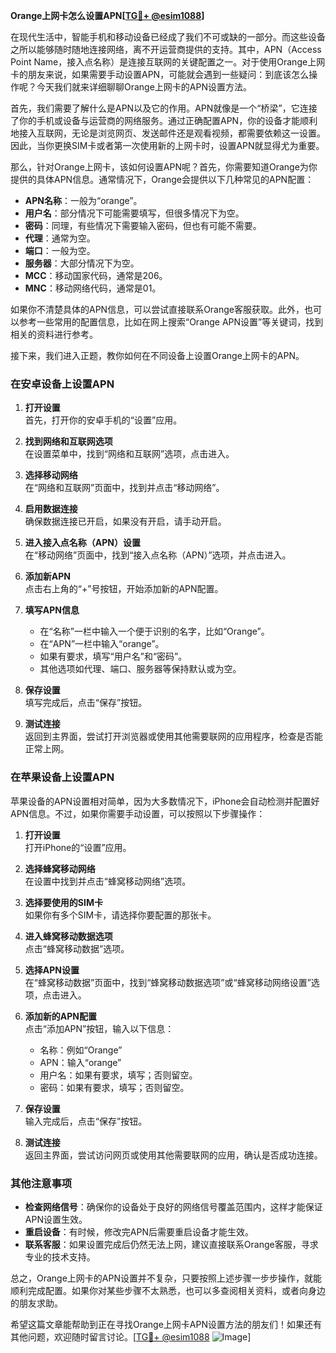**Orange上网卡怎么设置APN[[TG💪+ @esim1088](https://t.me/s/esim1088)]**

在现代生活中，智能手机和移动设备已经成了我们不可或缺的一部分。而这些设备之所以能够随时随地连接网络，离不开运营商提供的支持。其中，APN（Access Point Name，接入点名称）是连接互联网的关键配置之一。对于使用Orange上网卡的朋友来说，如果需要手动设置APN，可能就会遇到一些疑问：到底该怎么操作呢？今天我们就来详细聊聊Orange上网卡的APN设置方法。

首先，我们需要了解什么是APN以及它的作用。APN就像是一个“桥梁”，它连接了你的手机或设备与运营商的网络服务。通过正确配置APN，你的设备才能顺利地接入互联网，无论是浏览网页、发送邮件还是观看视频，都需要依赖这一设置。因此，当你更换SIM卡或者第一次使用新的上网卡时，设置APN就显得尤为重要。

那么，针对Orange上网卡，该如何设置APN呢？首先，你需要知道Orange为你提供的具体APN信息。通常情况下，Orange会提供以下几种常见的APN配置：

- **APN名称**：一般为“orange”。
- **用户名**：部分情况下可能需要填写，但很多情况下为空。
- **密码**：同理，有些情况下需要输入密码，但也有可能不需要。
- **代理**：通常为空。
- **端口**：一般为空。
- **服务器**：大部分情况下为空。
- **MCC**：移动国家代码，通常是206。
- **MNC**：移动网络代码，通常是01。

如果你不清楚具体的APN信息，可以尝试直接联系Orange客服获取。此外，也可以参考一些常用的配置信息，比如在网上搜索“Orange APN设置”等关键词，找到相关的资料进行参考。

接下来，我们进入正题，教你如何在不同设备上设置Orange上网卡的APN。

### 在安卓设备上设置APN

1. **打开设置**  
   首先，打开你的安卓手机的“设置”应用。

2. **找到网络和互联网选项**  
   在设置菜单中，找到“网络和互联网”选项，点击进入。

3. **选择移动网络**  
   在“网络和互联网”页面中，找到并点击“移动网络”。

4. **启用数据连接**  
   确保数据连接已开启，如果没有开启，请手动开启。

5. **进入接入点名称（APN）设置**  
   在“移动网络”页面中，找到“接入点名称（APN）”选项，并点击进入。

6. **添加新APN**  
   点击右上角的“+”号按钮，开始添加新的APN配置。

7. **填写APN信息**  
   - 在“名称”一栏中输入一个便于识别的名字，比如“Orange”。
   - 在“APN”一栏中输入“orange”。
   - 如果有要求，填写“用户名”和“密码”。
   - 其他选项如代理、端口、服务器等保持默认或为空。

8. **保存设置**  
   填写完成后，点击“保存”按钮。

9. **测试连接**  
   返回到主界面，尝试打开浏览器或使用其他需要联网的应用程序，检查是否能正常上网。

### 在苹果设备上设置APN

苹果设备的APN设置相对简单，因为大多数情况下，iPhone会自动检测并配置好APN信息。不过，如果你需要手动设置，可以按照以下步骤操作：

1. **打开设置**  
   打开iPhone的“设置”应用。

2. **选择蜂窝移动网络**  
   在设置中找到并点击“蜂窝移动网络”选项。

3. **选择要使用的SIM卡**  
   如果你有多个SIM卡，请选择你要配置的那张卡。

4. **进入蜂窝移动数据选项**  
   点击“蜂窝移动数据”选项。

5. **选择APN设置**  
   在“蜂窝移动数据”页面中，找到“蜂窝移动数据选项”或“蜂窝移动网络设置”选项，点击进入。

6. **添加新的APN配置**  
   点击“添加APN”按钮，输入以下信息：
   - 名称：例如“Orange”
   - APN：输入“orange”
   - 用户名：如果有要求，填写；否则留空。
   - 密码：如果有要求，填写；否则留空。

7. **保存设置**  
   输入完成后，点击“保存”按钮。

8. **测试连接**  
   返回主界面，尝试访问网页或使用其他需要联网的应用，确认是否成功连接。

### 其他注意事项

- **检查网络信号**：确保你的设备处于良好的网络信号覆盖范围内，这样才能保证APN设置生效。
- **重启设备**：有时候，修改完APN后需要重启设备才能生效。
- **联系客服**：如果设置完成后仍然无法上网，建议直接联系Orange客服，寻求专业的技术支持。

总之，Orange上网卡的APN设置并不复杂，只要按照上述步骤一步步操作，就能顺利完成配置。如果你对某些步骤不太熟悉，也可以多查阅相关资料，或者向身边的朋友求助。

希望这篇文章能帮助到正在寻找Orange上网卡APN设置方法的朋友们！如果还有其他问题，欢迎随时留言讨论。[[TG💪+ @esim1088](https://t.me/s/esim1088) ![Image](https://i.postimg.cc/4NQfJmqS/Snipaste-2025-05-13-00-14-12.png)]